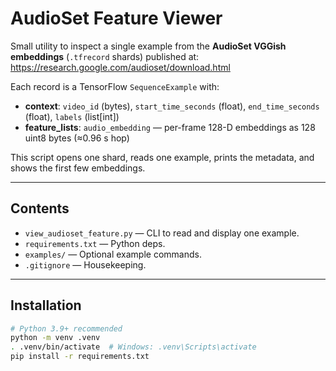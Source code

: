 # AudioSet Feature Viewer

Small utility to inspect a single example from the **AudioSet VGGish embeddings** (`.tfrecord` shards) published at:
https://research.google.com/audioset/download.html

Each record is a TensorFlow `SequenceExample` with:
- **context**: `video_id` (bytes), `start_time_seconds` (float), `end_time_seconds` (float), `labels` (list[int])
- **feature_lists**: `audio_embedding` — per-frame 128-D embeddings as 128 uint8 bytes (≈0.96 s hop)

This script opens one shard, reads one example, prints the metadata, and shows the first few embeddings.

---

## Contents

- `view_audioset_feature.py` — CLI to read and display one example.
- `requirements.txt` — Python deps.
- `examples/` — Optional example commands.
- `.gitignore` — Housekeeping.

---

## Installation

```bash
# Python 3.9+ recommended
python -m venv .venv
. .venv/bin/activate  # Windows: .venv\Scripts\activate
pip install -r requirements.txt
